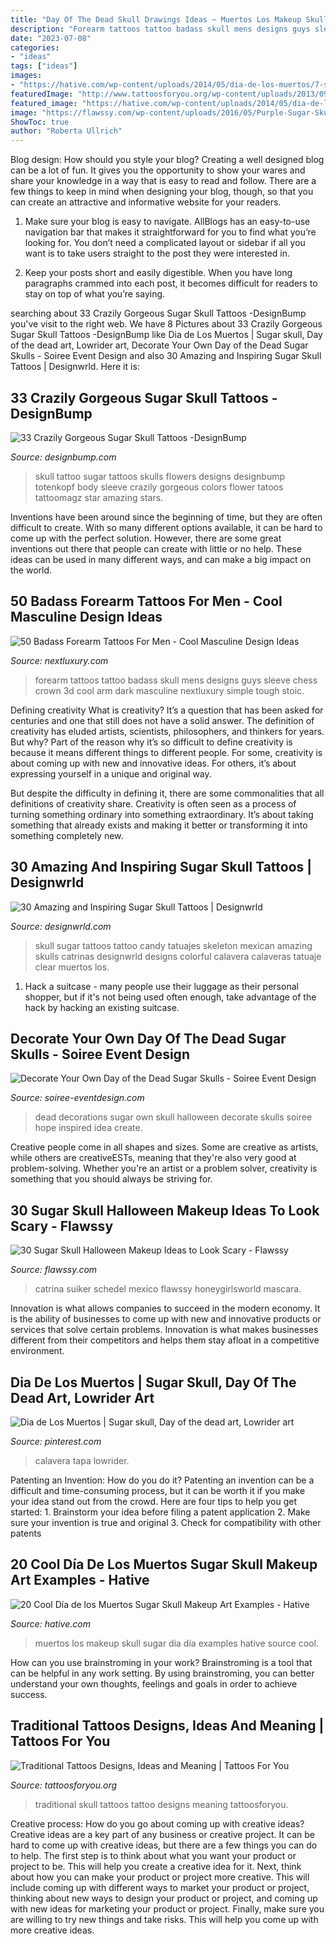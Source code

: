 ```yaml
---
title: "Day Of The Dead Skull Drawings Ideas ~ Muertos Los Makeup Skull Sugar Dia Día Examples Hative Source Cool"
description: "Forearm tattoos tattoo badass skull mens designs guys sleeve chess crown 3d cool arm dark masculine nextluxury simple tough stoic"
date: "2023-07-08"
categories:
- "ideas"
tags: ["ideas"]
images:
- "https://hative.com/wp-content/uploads/2014/05/dia-de-los-muertos/7-sugar-skull-makeup.jpg"
featuredImage: "http://www.tattoosforyou.org/wp-content/uploads/2013/09/Traditional-Skull-Tattoo1.jpg"
featured_image: "https://hative.com/wp-content/uploads/2014/05/dia-de-los-muertos/7-sugar-skull-makeup.jpg"
image: "https://flawssy.com/wp-content/uploads/2016/05/Purple-Sugar-Skull-Halloween-Makeup.jpg"
ShowToc: true
author: "Roberta Ullrich"
---
```



Blog design: How should you style your blog?
Creating a well designed blog can be a lot of fun. It gives you the opportunity to show your wares and share your knowledge in a way that is easy to read and follow. There are a few things to keep in mind when designing your blog, though, so that you can create an attractive and informative website for your readers.
1. Make sure your blog is easy to navigate. AllBlogs has an easy-to-use navigation bar that makes it straightforward for you to find what you’re looking for. You don’t need a complicated layout or sidebar if all you want is to take users straight to the post they were interested in.

2. Keep your posts short and easily digestible. When you have long paragraphs crammed into each post, it becomes difficult for readers to stay on top of what you’re saying.

	

		
searching about 33 Crazily Gorgeous Sugar Skull Tattoos -DesignBump you've visit to the right web. We have 8 Pictures about 33 Crazily Gorgeous Sugar Skull Tattoos -DesignBump like Dia de Los Muertos | Sugar skull, Day of the dead art, Lowrider art, Decorate Your Own Day of the Dead Sugar Skulls - Soiree Event Design and also 30 Amazing and Inspiring Sugar Skull Tattoos | Designwrld. Here it is:
		
    
## 33 Crazily Gorgeous Sugar Skull Tattoos -DesignBump

<img loading=lazy src="https://designbump.com/wp-content/uploads/2015/07/Sugar-Skull-Tattoos-Images.jpg" onerror="this.onerror=null;this.src='https://tse2.mm.bing.net/th?id=OIP.uwGeVnDu26P6V0EE5OxcdwHaL4&amp;pid=15.1';" alt="33 Crazily Gorgeous Sugar Skull Tattoos -DesignBump">

_Source: designbump.com_

>skull tattoo sugar tattoos skulls flowers designs designbump totenkopf body sleeve crazily gorgeous colors flower tatoos tattoomagz star amazing stars. 

	

Inventions have been around since the beginning of time, but they are often difficult to create. With so many different options available, it can be hard to come up with the perfect solution. However, there are some great inventions out there that people can create with little or no help. These ideas can be used in many different ways, and can make a big impact on the world.

    
## 50 Badass Forearm Tattoos For Men - Cool Masculine Design Ideas

<img loading=lazy src="http://nextluxury.com/wp-content/uploads/guys-badass-skull-with-crown-and-chess-peices-mens-3d-forearm-tattoo.jpg" onerror="this.onerror=null;this.src='https://tse3.mm.bing.net/th?id=OIP.nU2nZVJ42e0Y1ESZXmukUgHaH1&amp;pid=15.1';" alt="50 Badass Forearm Tattoos For Men - Cool Masculine Design Ideas">

_Source: nextluxury.com_

>forearm tattoos tattoo badass skull mens designs guys sleeve chess crown 3d cool arm dark masculine nextluxury simple tough stoic. 

	

Defining creativity
What is creativity? It’s a question that has been asked for centuries and one that still does not have a solid answer. The definition of creativity has eluded artists, scientists, philosophers, and thinkers for years. But why?
Part of the reason why it’s so difficult to define creativity is because it means different things to different people. For some, creativity is about coming up with new and innovative ideas. For others, it’s about expressing yourself in a unique and original way.

But despite the difficulty in defining it, there are some commonalities that all definitions of creativity share. Creativity is often seen as a process of turning something ordinary into something extraordinary. It’s about taking something that already exists and making it better or transforming it into something completely new.

    
## 30 Amazing And Inspiring Sugar Skull Tattoos | Designwrld

<img loading=lazy src="http://designwrld.com/wp-content/uploads/2016/10/Sugar-Skull-Tattoo-31-740x740.jpg" onerror="this.onerror=null;this.src='https://tse1.mm.bing.net/th?id=OIP.qsxciiRntm3OMD_PrO8prwHaHa&amp;pid=15.1';" alt="30 Amazing and Inspiring Sugar Skull Tattoos | Designwrld">

_Source: designwrld.com_

>skull sugar tattoos tattoo candy tatuajes skeleton mexican amazing skulls catrinas designwrld designs colorful calavera calaveras tatuaje clear muertos los. 

	

1. Hack a suitcase - many people use their luggage as their personal shopper, but if it's not being used often enough, take advantage of the hack by hacking an existing suitcase.

    
## Decorate Your Own Day Of The Dead Sugar Skulls - Soiree Event Design

<img loading=lazy src="http://soiree-eventdesign.com/wp-content/uploads/2014/09/Day-of-the-Dead-Party-Decorations-2.jpg" onerror="this.onerror=null;this.src='https://tse2.mm.bing.net/th?id=OIP.AocRFmH-py09ewDq8F2ncgHaLH&amp;pid=15.1';" alt="Decorate Your Own Day of the Dead Sugar Skulls - Soiree Event Design">

_Source: soiree-eventdesign.com_

>dead decorations sugar own skull halloween decorate skulls soiree hope inspired idea create. 

	

Creative people come in all shapes and sizes. Some are creative as artists, while others are creativeESTs, meaning that they're also very good at problem-solving. Whether you're an artist or a problem solver, creativity is something that you should always be striving for.

    
## 30 Sugar Skull Halloween Makeup Ideas To Look Scary - Flawssy

<img loading=lazy src="https://flawssy.com/wp-content/uploads/2016/05/Purple-Sugar-Skull-Halloween-Makeup.jpg" onerror="this.onerror=null;this.src='https://tse1.mm.bing.net/th?id=OIP.mosTO1EmuJC8gh5Z9N2-QQHaLE&amp;pid=15.1';" alt="30 Sugar Skull Halloween Makeup Ideas to Look Scary - Flawssy">

_Source: flawssy.com_

>catrina suiker schedel mexico flawssy honeygirlsworld mascara. 

	

Innovation is what allows companies to succeed in the modern economy. It is the ability of businesses to come up with new and innovative products or services that solve certain problems. Innovation is what makes businesses different from their competitors and helps them stay afloat in a competitive environment.

    
## Dia De Los Muertos | Sugar Skull, Day Of The Dead Art, Lowrider Art

<img loading=lazy src="https://i.pinimg.com/736x/a6/43/cf/a643cff2a2673f1c77cb2d523fdef0e6--skull-art-sugar-skull.jpg" onerror="this.onerror=null;this.src='https://tse4.mm.bing.net/th?id=OIP.0Tt9rE45Tj-_F_VX1HfTigHaJ3&amp;pid=15.1';" alt="Dia de Los Muertos | Sugar skull, Day of the dead art, Lowrider art">

_Source: pinterest.com_

>calavera tapa lowrider. 

	

Patenting an Invention: How do you do it?
Patenting an invention can be a difficult and time-consuming process, but it can be worth it if you make your idea stand out from the crowd. Here are four tips to help you get started: 1. Brainstorm your idea before filing a patent application 
2. Make sure your invention is true and original 
3. Check for compatibility with other patents 

    
## 20 Cool Día De Los Muertos Sugar Skull Makeup Art Examples - Hative

<img loading=lazy src="https://hative.com/wp-content/uploads/2014/05/dia-de-los-muertos/7-sugar-skull-makeup.jpg" onerror="this.onerror=null;this.src='https://tse3.mm.bing.net/th?id=OIP.KgmyJpBLJddQZQCHtlpZhgHaKG&amp;pid=15.1';" alt="20 Cool Día de los Muertos Sugar Skull Makeup Art Examples - Hative">

_Source: hative.com_

>muertos los makeup skull sugar dia día examples hative source cool. 

	

How can you use brainstroming in your work?
Brainstroming is a tool that can be helpful in any work setting. By using brainstroming, you can better understand your own thoughts, feelings and goals in order to achieve success.

    
## Traditional Tattoos Designs, Ideas And Meaning | Tattoos For You

<img loading=lazy src="http://www.tattoosforyou.org/wp-content/uploads/2013/09/Traditional-Skull-Tattoo1.jpg" onerror="this.onerror=null;this.src='https://tse1.mm.bing.net/th?id=OIP.WoL4aMzPCmyVvtrLDroDwQHaLH&amp;pid=15.1';" alt="Traditional Tattoos Designs, Ideas and Meaning | Tattoos For You">

_Source: tattoosforyou.org_

>traditional skull tattoos tattoo designs meaning tattoosforyou. 

	

Creative process: How do you go about coming up with creative ideas?
Creative ideas are a key part of any business or creative project. It can be hard to come up with creative ideas, but there are a few things you can do to help. The first step is to think about what you want your product or project to be. This will help you create a creative idea for it. Next, think about how you can make your product or project more creative. This will include coming up with different ways to market your product or project, thinking about new ways to design your product or project, and coming up with new ideas for marketing your product or project. Finally, make sure you are willing to try new things and take risks. This will help you come up with more creative ideas.

